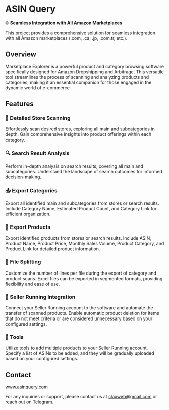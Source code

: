# ASIN Query

🌐 **Seamless Integration with All Amazon Marketplaces**

This project provides a comprehensive solution for seamless integration with all Amazon marketplaces (.com, .ca, .jp, .com.tr, etc.).

## Overview

Marketplace Explorer is a powerful product and category browsing software specifically designed for Amazon Dropshipping and Arbitrage. This versatile tool streamlines the process of scanning and analyzing products and categories, making it an essential companion for those engaged in the dynamic world of e-commerce.

## Features

### 🛒 Detailed Store Scanning

Effortlessly scan desired stores, exploring all main and subcategories in depth. Gain comprehensive insights into product offerings within each category.

### 🔍 Search Result Analysis

Perform in-depth analysis on search results, covering all main and subcategories. Understand the landscape of search outcomes for informed decision-making.

### 📤 Export Categories

Export all identified main and subcategories from stores or search results. Include Category Name, Estimated Product Count, and Category Link for efficient organization.

### 🚚 Export Products

Export identified products from stores or search results. Include ASIN, Product Name, Product Price, Monthly Sales Volume, Product Category, and Product Link for detailed product information.

### 📑 File Splitting

Customize the number of lines per file during the export of category and product scans. Excel files can be exported in segmented formats, providing flexibility and ease of use.

### 🔄 Seller Running Integration

Connect your Seller Running account to the software and automate the transfer of scanned products. Enable automatic product deletion for items that do not meet criteria or are considered unnecessary based on your configured settings.

### 🧰 Tools

Utilize tools to add multiple products to your Seller Running account. Specify a list of ASINs to be added, and they will be gradually uploaded based on your configured settings.

## Contact

www.asinquery.com

For any inquiries or support, please contact us at claxweb@gmail.com or reach out on [Telegram](https://t.me/claxman).

